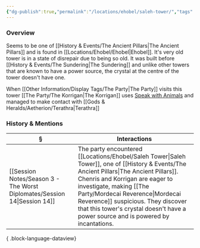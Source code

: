 ```yaml
---
{"dg-publish":true,"permalink":"/locations/ehobel/saleh-tower/","tags":["Discovered"],"updated":"2025-07-31T14:29:16.219+01:00"}
---
```


### Overview
Seems to be one of [[History & Events/The Ancient Pillars\|The Ancient Pillars]] and is found in [[Locations/Ehobel/Ehobel\|Ehobel]]. It's very old tower is in a state of disrepair due to being so old. It was built before [[History & Events/The Sundering\|The Sundering]] and unlike other towers that are known to have a power source, the crystal at the centre of the tower doesn't have one. 

When [[Other Information/Display Tags/The Party\|The Party]] visits this tower [[The Party/The Korrigan\|The Korrigan]] uses [Speak with Animals](https://www.dndbeyond.com/spells/2258-speak-with-animals) and managed to make contact with [[Gods & Heralds/Aetherion/Terathra\|Terathra]]

### History & Mentions
| §                                                                           | Interactions                                                                                                                                                                                                                                                        |
| --------------------------------------------------------------------------- | ------------------------------------------------------------------------------------------------------------------------------------------------------------------------------------------------------------------------------------------------------------------- |
| [[Session Notes/Season 3 - The Worst Diplomates/Session 14\|Session 14]] | The party encountered [[Locations/Ehobel/Saleh Tower\|Saleh Tower]], one of [[History & Events/The Ancient Pillars\|The Ancient Pillars]]. Chenris and Korrigan are eager to investigate, making [[The Party/Mordecai Reverence\|Mordecai Reverence]] suspicious. They discover that this tower's crystal doesn't have a power source and is powered by incantations. |

{ .block-language-dataview}
